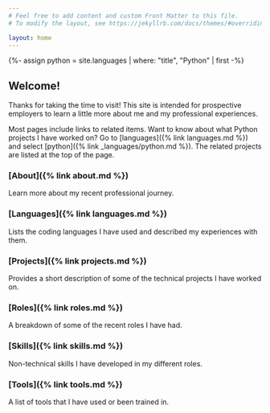```yaml
---
# Feel free to add content and custom Front Matter to this file.
# To modify the layout, see https://jekyllrb.com/docs/themes/#overriding-theme-defaults

layout: home
---
```


{%- assign python = site.languages | where: "title", "Python" | first -%}

## Welcome!
Thanks for taking the time to visit! This site is intended for 
prospective employers to learn a little more about me and my 
professional experiences. 

Most pages include links to related items. Want 
to know about what Python projects I have worked on? Go to [languages]({% link languages.md %}) and 
select [python]({% link _languages/python.md %}). The related projects are listed 
at the top of the page.

### [About]({% link about.md %})
Learn more about my recent 
professional journey.

### [Languages]({% link languages.md %}) 
Lists the coding languages I 
have used and described my experiences with them.

### [Projects]({% link projects.md %}) 
Provides a short description of some 
of the technical projects I have worked on.

### [Roles]({% link roles.md %}) 
A breakdown of some of the recent roles I have had.

### [Skills]({% link skills.md %}) 
Non-technical skills I have developed in my different roles.

### [Tools]({% link tools.md %}) 
A list of tools that I have used or been trained in.
